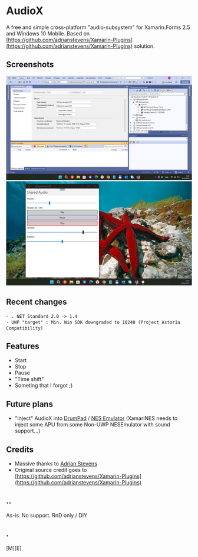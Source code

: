 # AudioX 
A free and simple cross-platform "audio-subsystem" for Xamarin.Forms 2.5 and Windows 10 Mobile. Based on [https://github.com/adrianstevens/Xamarin-Plugins](https://github.com/adrianstevens/Xamarin-Plugins) solution.

## Screenshots
![](Images/shot1.png)
![](Images/shot2.png)


## Recent changes
```
- . NET Standard 2.0 -> 1.4
- UWP "target" : Min. Win SDK downgraded to 10240 (Project Astoria Compatibility)

```


## Features
- Start
- Stop
- Pause
- "Time shift"
- Someting that I forgot ;)

## Future plans
- "Inject" AudioX into [DrumPad](https://github.com/mediaexplorer74/DrumPad) / [NES Emulator](https://github.com/mediaexplorer74/XamariNES) (XamariNES needs to inject some APU from some Non-UWP NESEmulator with sound support...)

## Credits
- Massive thanks to [Adrian Stevens](https://github.com/adrianstevens)
- Original source credit goes to [https://github.com/adrianstevens/Xamarin-Plugins](https://github.com/adrianstevens/Xamarin-Plugins)

## ..
As-is. No support. RnD only / DIY

## .
[M][E]


